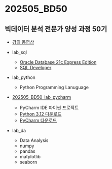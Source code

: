 # 202505_BD50

## 빅데이터 분석 전문가 양성 과정 50기

* [강의 동영상](https://www.youtube.com/playlist?list=PLIYf0rAjO5mbGpnAknV_9y3hw6ERrS-Fd)

* lab_sql
  * [Oracle Database 21c Express Edition](https://www.oracle.com/kr/database/technologies/xe-downloads.html)
  * [SQL Developer](https://www.oracle.com/kr/database/sqldeveloper/technologies/download/)

* lab_python
  * Python Programming Lanuguage

* [202505_BD50_lab_pycharm](https://github.com/JakeOh/202505_BD50_lab_pycharm)
  * PyCharm IDE 파이썬 프로젝트
  * [Python 3.12 다운로드](https://www.python.org/downloads/release/python-31210/)
  * [PyCharm 다운로드](https://www.jetbrains.com/ko-kr/pycharm/download/)
* lab_da
  * Data Analysis
  * numpy
  * pandas
  * matplotlib
  * seaborn
